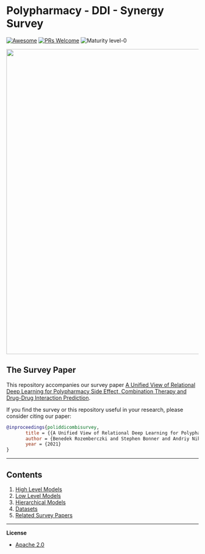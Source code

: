 # Polypharmacy - DDI - Synergy Survey
[![Awesome](https://cdn.rawgit.com/sindresorhus/awesome/d7305f38d29fed78fa85652e3a63e154dd8e8829/media/badge.svg)](https://github.com/sindresorhus/awesome)
[![PRs Welcome](https://img.shields.io/badge/PRs-welcome-brightgreen.svg?style=flat-square)](http://makeapullrequest.com)
![Maturity level-0](https://img.shields.io/badge/Maturity%20Level-ML--0-red)


<p align="center">
  <img width="800" src="https://github.com/AstraZeneca/polypharmacy-ddi-synergy-survey/blob/master/survey_eyecandy_black_and_white.jpg">
</p>



## The Survey Paper

This repository accompanies our survey paper [A Unified View of Relational Deep Learning for Polypharmacy Side Effect, Combination Therapy and Drug-Drug Interaction Prediction]().

If you find the survey or this repository useful in your research, please consider citing our paper:

```bibtex
@inproceedings{poliddicombisurvey,
       title = {{A Unified View of Relational Deep Learning for Polypharmacy Side Effect, Combination Therapy and Drug-Drug Interaction Prediction}},
       author = {Benedek Rozemberczki and Stephen Bonner and Andriy Nikolov Michael Ughetto and Sebastian Nilsson and Eliseo Papa},
       year = {2021}
}
```
--------------------------------------------------------------------------------

## Contents  

1. [High Level Models](https://github.com/AstraZeneca/polypharmacy-ddi-synergy-survey/blob/master/chapters/high_level.md)
2. [Low Level Models](https://github.com/AstraZeneca/polypharmacy-ddi-synergy-survey/blob/master/chapters/low_level.md)
3. [Hierarchical Models](https://github.com/AstraZeneca/polypharmacy-ddi-synergy-survey/blob/master/chapters/hierarchical.md)
4. [Datasets](https://github.com/AstraZeneca/polypharmacy-ddi-synergy-survey/blob/master/chapters/dataset.md)  
5. [Related Survey Papers](https://github.com/AstraZeneca/polypharmacy-ddi-synergy-survey/blob/master/chapters/survey.md)  

--------------------------------------------------------------------------------

**License**

- [Apache 2.0](https://github.com/AstraZeneca/polypharmacy-ddi-synergy-survey/blob/master/LICENSE)
